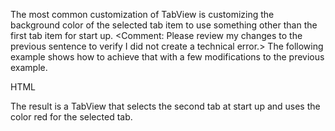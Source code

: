The most common customization of TabView is customizing the background color of the selected tab item to use something other than the first tab item for start up. <Comment: Please review my changes to the previous sentence to verify I did not create a technical error.> The following example shows how to achieve that with a few modifications to the previous example.

HTML
<snippet id='customizing-tab-view-html'/>

The result is a TabView that selects the second tab at start up and uses the color red for the selected tab.
